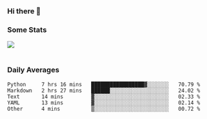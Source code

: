 ### Hi there 👋

<!--
**haruishi43/haruishi43** is a ✨ _special_ ✨ repository because its `README.md` (this file) appears on your GitHub profile.

Here are some ideas to get you started:

- 🔭 I’m currently working on ...
- 🌱 I’m currently learning ...
- 👯 I’m looking to collaborate on ...
- 🤔 I’m looking for help with ...
- 💬 Ask me about ...
- 📫 How to reach me: ...
- 😄 Pronouns: ...
- ⚡ Fun fact: ...
-->

### Some Stats
<div>
  <img align="center" src="https://github-readme-stats.vercel.app/api?username=haruishi43&count_private=true&show_icons=true" />
</div>

</br>

### Daily Averages

<!--START_SECTION:waka-->
```text
Python     7 hrs 16 mins   █████████████████▓░░░░░░░   70.79 % 
Markdown   2 hrs 27 mins   ██████░░░░░░░░░░░░░░░░░░░   24.02 % 
Text       14 mins         ▓░░░░░░░░░░░░░░░░░░░░░░░░   02.33 % 
YAML       13 mins         ▓░░░░░░░░░░░░░░░░░░░░░░░░   02.14 % 
Other      4 mins          ▒░░░░░░░░░░░░░░░░░░░░░░░░   00.72 % 
```
<!--END_SECTION:waka-->
